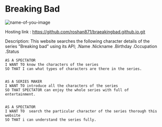 # Breaking Bad

![name-of-you-image](<url(./image/README-cover-img.png)>)

Hosting link : https://github.com/roshan871/braeakingbad.github.io.git

Description:
This website searches the following character details of the series "Breaking bad" using its API;
.Name
.Nickname
.Birthday
.Occupation
.Status

```
AS A SPECTATOR
I WANT TO know the characters of the series
SO THAT I can what types of characters are there in the series.


AS A SERIES MAKER
I WANT TO introduce all the characters of the series
SO THAT SPECTATOR can enjoy the whole series with full of entertainment.


AS A SPECTATOR
I WANT TO  search the particular character of the series thorough this website
SO THAT i can understand the series fully.


```
